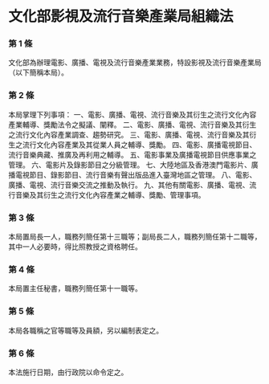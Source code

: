 # 文化部影視及流行音樂產業局組織法

### 第 1 條

文化部為辦理電影、廣播、電視及流行音樂產業業務，特設影視及流行音樂產業局（以下簡稱本局）。

### 第 2 條

本局掌理下列事項：
一、電影、廣播、電視、流行音樂及其衍生之流行文化內容產業輔導、獎勵法令之擬議、闡釋。
二、電影、廣播、電視、流行音樂及其衍生之流行文化內容產業調查、趨勢研究。
三、電影、廣播、電視、流行音樂及其衍生之流行文化內容產業及其從業人員之輔導、獎勵。
四、電影、廣播電視節目、流行音樂典藏、推廣及再利用之輔導。
五、電影事業及廣播電視節目供應事業之管理。
六、電影片及錄影節目之分級管理。
七、大陸地區及香港澳門電影片、廣播電視節目、錄影節目、流行音樂有聲出版品進入臺灣地區之管理。
八、電影、廣播、電視、流行音樂交流之推動及執行。
九、其他有關電影、廣播、電視、流行音樂及其衍生之流行文化內容產業之輔導、獎勵、管理事項。

### 第 3 條

本局置局長一人，職務列簡任第十三職等；副局長二人，職務列簡任第十二職等，其中一人必要時，得比照教授之資格聘任。

### 第 4 條

本局置主任秘書，職務列簡任第十一職等。

### 第 5 條

本局各職稱之官等職等及員額，另以編制表定之。

### 第 6 條

本法施行日期，由行政院以命令定之。
